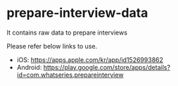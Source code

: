 # prepare-interview-data
It contains raw data to prepare interviews 

Please refer below links to use.
- iOS: https://apps.apple.com/kr/app/id1526993862
- Android: https://play.google.com/store/apps/details?id=com.whatseries.prepareinterview
